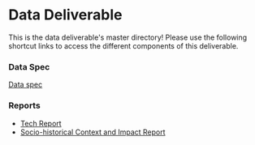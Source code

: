 # Data Deliverable
This is the data deliverable's master directory! Please use the following shortcut links to access the different components of this deliverable.

### Data Spec ###
[Data spec](https://github.com/CS1951A-S21-Brown/pandaIrmic_final_project/blob/main/data_deliverable/data/README.md#data-spec)

### Reports ###
- [Tech Report](reports/tech_report/)
- [Socio-historical Context and Impact Report](reports/social_impact_report)
